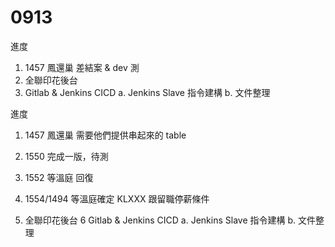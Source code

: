 # 0913

進度

1. 1457 鳳還巢 差結案 & dev 測
2. 全聯印花後台
3. Gitlab & Jenkins CICD 
   a. Jenkins Slave 指令建構 
   b. 文件整理

進度

1. 1457 鳳還巢 需要他們提供串起來的 table
2. 1550 完成一版，待測
3. 1552 等溫庭 回復
4. 1554/1494 等溫庭確定 KLXXX 跟留職停薪條件

5. 全聯印花後台
6 Gitlab & Jenkins CICD 
   a. Jenkins Slave 指令建構 
   b. 文件整理
